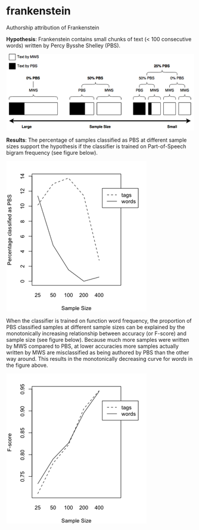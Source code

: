 # frankenstein
Authorship attribution of Frankenstein

**Hypothesis**: Frankenstein contains small chunks of text (< 100 consecutive words) written by Percy Bysshe Shelley (PBS).


![alt text](https://github.com/timjzee/frankenstein/blob/master/sample_size.png?raw=true "Hypothesis")


**Results**: The percentage of samples classified as PBS at different sample sizes support the hypothesis if the classifier is trained on Part-of-Speech bigram frequency (see figure below).

![alt text](https://github.com/timjzee/frankenstein/blob/master/percentage_testset.png?raw=true "Percentage of PBS classification")

When the classifier is trained on function word frequency, the proportion of PBS classified samples at different sample sizes can be explained by the monotonically increasing relationship between accuracy (or F-score) and sample size (see figure below). Because much more samples were written by MWS compared to PBS, at lower accuracies more samples actually written by MWS are misclassified as being authored by PBS than the other way around. This results in the monotonically decreasing curve for *words* in the figure above.

![alt text](https://github.com/timjzee/frankenstein/blob/master/f_score_trainset.png?raw=true "F-score of cross-validation")
